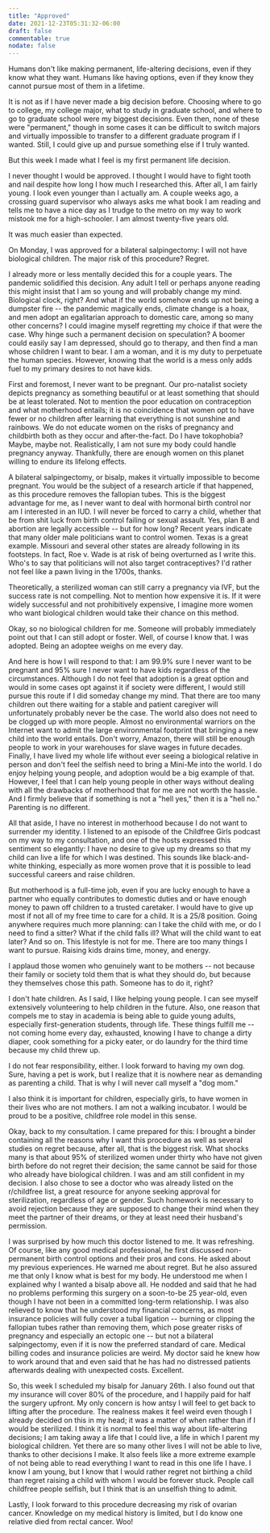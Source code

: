 ```yaml
---
title: "Approved"
date: 2021-12-23T05:31:32-06:00
draft: false
commentable: true
nodate: false
---
```

Humans don't like making permanent, life-altering decisions, even if they know what they want. Humans like having options, even if they know they cannot pursue most of them in a lifetime. 

It is not as if I have never made a big decision before. Choosing where to go to college, my college major, what to study in graduate school, and where to go to graduate school were my biggest decisions. Even then, none of these were "permanent," though in some cases it can be difficult to switch majors and virtually impossible to transfer to a different graduate program if I wanted. Still, I could give up and pursue something else if I truly wanted.

But this week I made what I feel is my first permanent life decision.

I never thought I would be approved. I thought I would have to fight tooth and nail despite how long I how much I researched this. After all, I am fairly young. I look even younger than I actually am. A couple weeks ago, a crossing guard supervisor who always asks me what book I am reading and tells me to have a nice day as I trudge to the metro on my way to work mistook me for a high-schooler. I am almost twenty-five years old.

It was much easier than expected. 

On Monday, I was approved for a bilateral salpingectomy: I will not have biological children. The major risk of this procedure? Regret.

I already more or less mentally decided this for a couple years. The pandemic solidified this decision. Any adult I tell or perhaps anyone reading this might insist that I am so young and will probably change my mind. Biological clock, right? And what if the world somehow ends up not being a dumpster fire -- the pandemic magically ends, climate change is a hoax, and men adopt an egalitarian approach to domestic care, among so many other concerns? I could imagine myself regretting my choice if that were the case. Why hinge such a permanent decision on speculation? A boomer could easily say I am depressed, should go to therapy, and then find a man whose children I want to bear. I am a woman, and it is my duty to perpetuate the human species. However, knowing that the world is a mess only adds fuel to my primary desires to not have kids.

First and foremost, I never want to be pregnant. Our pro-natalist society depicts pregnancy as something beautiful or at least something that should be at least tolerated. Not to mention the poor education on contraception and what motherhood entails; it is no coincidence that women opt to have fewer or no children after learning that everything is not sunshine and rainbows. We do not educate women on the risks of pregnancy and childbirth both as they occur and after-the-fact. Do I have tokophobia? Maybe, maybe not. Realistically, I am not sure my body could handle pregnancy anyway. Thankfully, there are enough women on this planet willing to endure its lifelong effects.

A bilateral salpingectomy, or bisalp, makes it virtually impossible to become pregnant. You would be the subject of a research article if that happened, as this procedure removes the fallopian tubes. This is the biggest advantage for me, as I never want to deal with hormonal birth control nor am I interested in an IUD. I will never be forced to carry a child, whether that be from shit luck from birth control failing or sexual assault. Yes, plan B and abortion are legally accessible -- but for how long? Recent years indicate that many older male politicians want to control women. Texas is a great example. Missouri and several other states are already following in its footsteps. In fact, Roe v. Wade is at risk of being overturned as I write this. Who's to say that politicians will not also target contraceptives? I'd rather not feel like a pawn living in the 1700s, thanks.

Theoretically, a sterilized woman can still carry a pregnancy via IVF, but the success rate is not compelling. Not to mention how expensive it is. If it were widely successful and not prohibitively expensive, I imagine more women who want biological children would take their chance on this method.

Okay, so no biological children for me. Someone will probably immediately point out that I can still adopt or foster. Well, of course I know that. I was adopted. Being an adoptee weighs on me every day.

And here is how I will respond to that: I am 99.9% sure I never want to be pregnant and 95% sure I never want to have kids regardless of the circumstances. Although I do not feel that adoption is a great option and would in some cases opt against it if society were different, I would still pursue this route if I did someday change my mind. That there are too many children out there waiting for a stable and patient caregiver will unfortunately probably never be the case. The world also does not need to be clogged up with more people. Almost no environmental warriors on the Internet want to admit the large environmental footprint that bringing a new child into the world entails. Don't worry, Amazon, there will still be enough people to work in your warehouses for slave wages in future decades. Finally, I have lived my whole life without ever seeing a biological relative in person and don't feel the selfish need to bring a Mini-Me into the world. I do enjoy helping young people, and adoption would be a big example of that. However, I feel that I can help young people in other ways without dealing with all the drawbacks of motherhood that for me are not worth the hassle. And I firmly believe that if something is not a "hell yes," then it is a "hell no." Parenting is no different.

All that aside, I have no interest in motherhood because I do not want to surrender my identity. I listened to an episode of the Childfree Girls podcast on my way to my consultation, and one of the hosts expressed this sentiment so elegantly: I have no desire to give up my dreams so that my child can live a life for which I was destined. This sounds like black-and-white thinking, especially as more women prove that it is possible to lead successful careers and raise children. 

But motherhood is a full-time job, even if you are lucky enough to have a partner who equally contributes to domestic duties and or have enough money to pawn off children to a trusted caretaker. I would have to give up most if not all of my free time to care for a child. It is a 25/8 position. Going anywhere requires much more planning: can I take the child with me, or do I need to find a sitter? What if the child falls ill? What will the child want to eat later? And so on. This lifestyle is not for me. There are too many things I want to pursue. Raising kids drains time, money, and energy.

I applaud those women who genuinely want to be mothers -- not because their family or society told them that is what they should do, but because they themselves chose this path. Someone has to do it, right?

I don't hate children. As I said, I like helping young people. I can see myself extensively volunteering to help children in the future. Also, one reason that compels me to stay in academia is being able to guide young adults, especially first-generation students, through life. These things fulfill me -- not coming home every day, exhausted, knowing I have to change a dirty diaper, cook something for a picky eater, or do laundry for the third time because my child threw up. 

I do not fear responsibility, either. I look forward to having my own 
dog. Sure, having a pet is work, but I realize that it is nowhere near 
as demanding as parenting a child. That is why I will never call myself 
a "dog mom."

I also think it is important for children, especially girls, to have 
women in their lives who are not mothers. I am not a walking incubator. 
I would be proud to be a positive, childfree role model in this sense.

Okay, back to my consultation. I came prepared for this: I brought a 
binder containing all the reasons why I want this procedure as well as 
several studies on regret because, after all, that is the biggest risk. 
What shocks many is that about 95% of sterilized women under thirty who 
have not given birth before do not regret their decision; the same 
cannot be said for those who already have biological children. I was and 
am still confident in my decision. I also chose to see a doctor who was 
already listed on the r/childfree list, a great resource for anyone 
seeking approval for sterilization, regardless of age or gender. Such 
homework is necessary to avoid rejection because they are supposed to 
change their mind when they meet the partner of their dreams, or they at 
least need their husband's permission.

I was surprised by how much this doctor listened to me. It was 
refreshing. Of course, like any good medical professional, he first 
discussed non-permanent birth control options and their pros and cons. 
He asked about my previous experiences. He warned me about regret. But 
he also assured me that only I know what is best for my body. He 
understood me when I explained why I wanted a bisalp above all. He 
nodded and said that he had no problems performing this surgery on a 
soon-to-be 25 year-old, even though I have not been in a committed 
long-term relationship. I was also relieved to know that he understood 
my financial concerns, as most insurance policies will fully cover a 
tubal ligation -- burning or clipping the fallopian tubes rather than 
removing them, which pose greater risks of pregnancy and especially an 
ectopic one -- but not a bilateral salpingectomy, even if it is now the 
preferred standard of care. Medical billing codes and insurance policies 
are weird. My doctor said he knew how to work around that and even said 
that he has had no distressed patients afterwards dealing with 
unexpected costs. Excellent.

So, this week I scheduled my bisalp for January 26th. I also found out 
that my insurance will cover 80% of the procedure, and I happily paid 
for half the surgery upfront. My only concern is how antsy I will feel 
to get back to lifting after the procedure. The realness makes it feel 
weird even though I already decided on this in my head; it was a matter 
of when rather than if I would be sterilized. I think it is normal to 
feel this way about life-altering decisions; I am taking away a life 
that I could live, a life in which I parent my biological children. Yet 
there are so many other lives I will not be able to live, thanks to 
other decisions I make. It also feels like a more extreme example of not 
being able to read everything I want to read in this one life I have. I 
know I am young, but I know that I would rather regret not birthing a 
child than regret raising a child with whom I would be forever stuck. 
People call childfree people selfish, but I think that is an unselfish 
thing to admit.

Lastly, I look forward to this procedure decreasing my risk of ovarian cancer. Knowledge on my medical history is limited, but I do know one relative died from rectal cancer. Woo!
